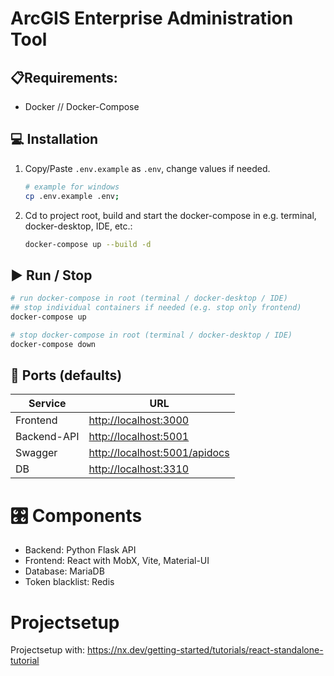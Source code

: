 # ArcGIS Enterprise Administration Tool

## 📋Requirements:
- Docker // Docker-Compose

## 💻 Installation
1. Copy/Paste `.env.example` as `.env`, change values if needed.
   ```sh
   # example for windows
   cp .env.example .env;
   ```
 
2. Cd to project root, build and start the docker-compose in e.g. terminal, docker-desktop, IDE, etc.:
    ```sh
    docker-compose up --build -d
    ```

## ▶️ Run / Stop
```sh
# run docker-compose in root (terminal / docker-desktop / IDE)
## stop individual containers if needed (e.g. stop only frontend)
docker-compose up
```

```sh
# stop docker-compose in root (terminal / docker-desktop / IDE)
docker-compose down
```

## 🔬 Ports (defaults)
| Service     | URL                                                            |
|-------------|----------------------------------------------------------------|
| Frontend    | [http://localhost:3000](http://localhost:3000)                 |
| Backend-API | [http://localhost:5001](http://localhost:5001)                 |
| Swagger     | [http://localhost:5001/apidocs](http://localhost:5001/apidocs) |
| DB          | [http://localhost:3310](http://localhost:3310)                 |

# 🎛️ Components
- Backend: Python Flask API
- Frontend: React with MobX, Vite, Material-UI
- Database: MariaDB
- Token blacklist: Redis

# Projectsetup
Projectsetup with: https://nx.dev/getting-started/tutorials/react-standalone-tutorial
